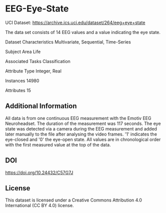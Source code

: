 # EEG-Eye-State

UCI Dataset: https://archive.ics.uci.edu/dataset/264/eeg+eye+state

The data set consists of 14 EEG values and a value indicating the eye state.

Dataset Characteristics
Multivariate, Sequential, Time-Series

Subject Area
Life

Associated Tasks
Classification

Attribute Type
Integer, Real

Instances
14980

Attributes
15


## Additional Information

All data is from one continuous EEG measurement with the Emotiv EEG Neuroheadset. The duration of the measurement was 117 seconds. The eye state was detected via a camera during the EEG measurement and added later manually to the file after analysing the video frames. '1' indicates the eye-closed and '0' the eye-open state. All values are in chronological order with the first measured value at the top of the data.


## DOI
https://doi.org/10.24432/C57G7J


## License
This dataset is licensed under a Creative Commons Attribution 4.0 International (CC BY 4.0) license.
